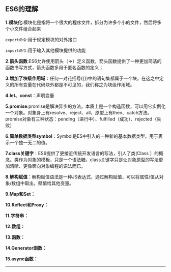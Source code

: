 ## ES6的理解

**1.模块化**:模块化是指将一个很大的程序文件，拆分为许多个小的文件，然后将多个小文件组合起来

`export命令`:用于规定模块的对外接口

`import命令`:用于输入其他模块提供的功能

**2.箭头函数**:ES6允许使用箭头（=>）定义函数，箭头函数提供了一种更加简洁的函数书写方式，箭头函数多用于匿名函数的定义；

**3.增加了块级作用域**：任何一对花括号({})中的语句集都属于一个块，在这之中定义的所有变量在代码块外都是不可见的，我们称之为块级作用域。

**4.let、const**：声明变量

**5.promise**:promise是解决异步的方法，本质上是一个构造函数，可以用它实例化一个对象。对象身上有resolve、reject、all，原型上有then、catch方法。promise对象有三种状态：pending（进行中）、fulfilled（成功）、rejected（失败）

**6.简单数据类型symbol**：Symbol是ES中引入的一种新的基本数据类型，用于表示一个独一无二的值。

**7.class关键字**：ES6提供了更接近传统开发语言的写法，引人了类(Class ）的概念。类作为对象的模板，只是一个语法糖。class关键字只是让对象原型的写法更加清晰、更像面向对象编程的语法而已。

**8.解构赋值**：解构赋值语法是一种JS表达式，通过解构赋值，可以将属性/值从对象/数组中取出，赋值给其他变量。

**9.Map和Set：**

**10.Reflect和Proxy：**

**11.字符串：**

**12.数组：**

**13.函数：**

**14.Generator函数：**

**15.async函数：**

****
